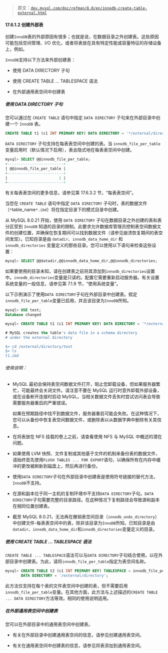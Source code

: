 > 原文：[`dev.mysql.com/doc/refman/8.0/en/innodb-create-table-external.html`](https://dev.mysql.com/doc/refman/8.0/en/innodb-create-table-external.html)

#### 17.6.1.2 创建外部表

创建`InnoDB`表的外部原因有很多；也就是说，在数据目录之外创建表。这些原因可能包括空间管理、I/O 优化，或者将表放在具有特定性能或容量特征的存储设备上，例如。

`InnoDB`支持以下方法来外部创建表：

+   使用 DATA DIRECTORY 子句

+   使用 CREATE TABLE ... TABLESPACE 语法

+   在外部通用表空间中创建表

##### 使用 DATA DIRECTORY 子句

您可以通过在 `CREATE TABLE` 语句中指定 `DATA DIRECTORY` 子句来在外部目录中创建一个 `InnoDB` 表。

```sql
CREATE TABLE t1 (c1 INT PRIMARY KEY) DATA DIRECTORY = '*/external/directory*';
```

`DATA DIRECTORY` 子句支持在每表表空间中创建的表。当 `innodb_file_per_table` 变量启用时（默认情况下启用），表会隐式地在每表表空间中创建。

```sql
mysql> SELECT @@innodb_file_per_table;
+-------------------------+
| @@innodb_file_per_table |
+-------------------------+
|                       1 |
+-------------------------+
```

有关每表表空间的更多信息，请参见第 17.6.3.2 节，“每表表空间”。

当您在 `CREATE TABLE` 语句中指定 `DATA DIRECTORY` 子句时，表的数据文件（`*`table_name`*.ibd`）将在指定目录下的模式目录中创建。

从 MySQL 8.0.21 开始，使用 `DATA DIRECTORY` 子句在数据目录之外创建的表和表分区受到 `InnoDB` 知道的目录的限制。此要求允许数据库管理员控制表空间数据文件的创建位置，并确保在恢复期间可以找到数据文件（请参见崩溃恢复期间的表空间发现）。已知目录是由 `datadir`、`innodb_data_home_dir` 和 `innodb_directories` 变量定义的那些目录。您可以使用以下语句来检查这些设置：

```sql
mysql> SELECT @@datadir,@@innodb_data_home_dir,@@innodb_directories;
```

如果要使用的目录未知，请在创建表之前将其添加到`innodb_directories`设置中。`innodb_directories`变量是只读的。配置它需要重新启动服务器。有关设置系统变量的一般信息，请参见第 7.1.9 节，“使用系统变量”。

以下示例演示了使用`DATA DIRECTORY`子句在外部目录中创建表。假定`innodb_file_per_table`变量已启用，并且该目录为`InnoDB`所知。

```sql
mysql> USE test;
Database changed

mysql> CREATE TABLE t1 (c1 INT PRIMARY KEY) DATA DIRECTORY = '*/external/directory*';

# MySQL creates the table's data file in a schema directory
# under the external directory

$> cd /external/directory/test
$> ls
t1.ibd
```

###### 使用说明：

+   MySQL 最初会保持表空间数据文件打开，阻止您卸载设备，但如果服务器繁忙，可能最终会关闭文件。请注意不要在 MySQL 运行时意外卸载外部设备，或在设备断开连接时启动 MySQL。当相关数据文件丢失时尝试访问表会导致需要服务器重启的严重错误。

    如果在预期路径中找不到数据文件，服务器重启可能会失败。在这种情况下，您可以从备份中恢复表空间数据文件，或删除表以从数据字典中删除有关其信息。

+   在将表放在 NFS 挂载的卷上之前，请查看使用 NFS 与 MySQL 中概述的潜在问题。

+   如果使用 LVM 快照、文件复制或其他基于文件的机制来备份表的数据文件，请始终首先使用`FLUSH TABLES ... FOR EXPORT`语句，以确保所有在内存中缓冲的更改被刷新到磁盘上，然后再进行备份。

+   使用`DATA DIRECTORY`子句在外部目录中创建表是使用符号链接的替代方法，`InnoDB`不支持。

+   在源和副本位于同一主机的复制环境中不支持`DATA DIRECTORY`子句。`DATA DIRECTORY`子句需要完整的目录路径。在这种情况下复制路径会导致源和副本在相同位置创建表。

+   截至 MySQL 8.0.21，无法再在撤销表空间目录（`innodb_undo_directory`）中创建文件-每表表空间中的表，除非该目录为`InnoDB`所知。已知目录是由`datadir`、`innodb_data_home_dir`和`innodb_directories`变量定义的目录。

##### 使用 CREATE TABLE ... TABLESPACE 语法

`CREATE TABLE ... TABLESPACE`语法可以与`DATA DIRECTORY`子句结合使用，以在外部目录中创建表。为此，请将`innodb_file_per_table`指定为表空间名称。

```sql
mysql> CREATE TABLE t2 (c1 INT PRIMARY KEY) TABLESPACE = innodb_file_per_table
       DATA DIRECTORY = '/external/directory';
```

此方法仅支持在每个表的文件表空间中创建的表，但不需要启用`innodb_file_per_table`变量。在其他方面，此方法与上述描述的`CREATE TABLE ... DATA DIRECTORY`方法等效。相同的使用说明适用。

##### 在外部通用表空间中创建表

您可以在外部目录中的通用表空间中创建表。

+   有关在外部目录中创建通用表空间的信息，请参见创建通用表空间。

+   有关在通用表空间中创建表的信息，请参见将表添加到通用表空间。
